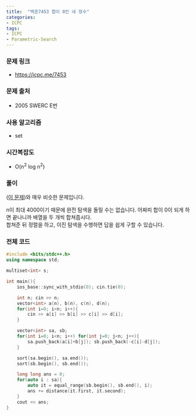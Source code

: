 ```yaml
---
title:  "백준7453 합이 0인 네 정수"
categories:
- ICPC
tags:
- ICPC
- Parametric-Search
---
```


### 문제 링크
* https://icpc.me/7453

### 문제 출처
*  2005 SWERC E번

### 사용 알고리즘
* set

### 시간복잡도
* O(n<sup>2</sup> log n<sup>2</sup>)

### 풀이
(<a href = "https://justicehui.github.io/2018/12/13/BOJ9007.html">이 문제</a>)와 매우 비슷한 문제입니다.

n이 최대 4000이기 때문에 완전 탐색을 돌릴 수는 없습니다. 어짜피 합이 0이 되게 하면 끝나니까 배열을 두 개씩 합쳐줍시다.<br>
합쳐준 뒤 정렬을 하고, 이진 탐색을 수행하면 답을 쉽게 구할 수 있습니다.

### 전체 코드
```cpp
#include <bits/stdc++.h>
using namespace std;

multiset<int> s;

int main(){
	ios_base::sync_with_stdio(0); cin.tie(0);

	int n; cin >> n;
	vector<int> a(n), b(n), c(n), d(n);
	for(int i=0; i<n; i++){
		cin >> a[i] >> b[i] >> c[i] >> d[i];
	}

	vector<int> sa, sb;
	for(int i=0; i<n; i++) for(int j=0; j<n; j++){
		sa.push_back(a[i]+b[j]); sb.push_back(-c[i]-d[j]);
	}

	sort(sa.begin(), sa.end());
	sort(sb.begin(), sb.end());

	long long ans = 0;
	for(auto i : sa){
		auto it = equal_range(sb.begin(), sb.end(), i);
		ans += distance(it.first, it.second);
	}
	cout << ans;
}
```
